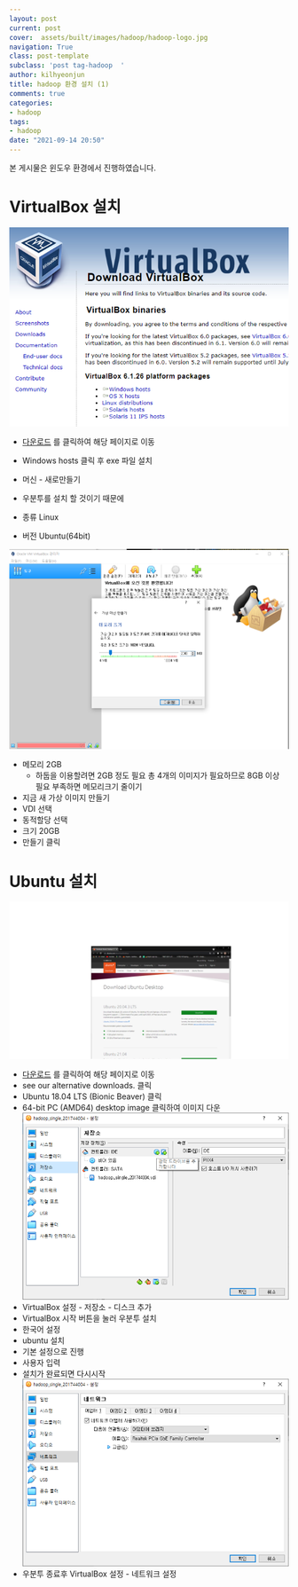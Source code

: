 ```yaml
---
layout: post
current: post
cover:  assets/built/images/hadoop/hadoop-logo.jpg
navigation: True
class: post-template
subclass: 'post tag-hadoop  '
author: kilhyeonjun
title: hadoop 환경 설치 (1)
comments: true
categories:
- hadoop
tags:
- hadoop
date: "2021-09-14 20:50"
---
```

본 게시물은 윈도우 환경에서 진행하였습니다.

# VirtualBox 설치
![img](assets/built/images/hadoop/vbdown.PNG)
- [다운로드](https://www.virtualbox.org/wiki/Downloads) 를 클릭하여 해당 페이지로 이동
- Windows hosts 클릭 후 exe 파일 설치

- 머신 - 새로만들기
- 우분투를 설치 할 것이기 때문에
- 종류 Linux
- 버전 Ubuntu(64bit)

![img](assets/built/images/hadoop/memory.PNG)
- 메모리 2GB
  - 하둡을 이용할려면 2GB 정도 필요
    총 4개의 이미지가 필요하므로 8GB 이상 필요
    부족하면 메모리크기 줄이기
- 지금 새 가상 이미지 만들기
- VDI 선택
- 동적할당 선택
- 크기 20GB
- 만들기 클릭

# Ubuntu 설치
![img](assets/built/images/hadoop/ubuntudown.png)
- [다운로드](https://ubuntu.com/download/desktop) 를 클릭하여 해당 페이지로 이동
- see our alternative downloads. 클릭
- Ubuntu 18.04 LTS (Bionic Beaver) 클릭
- 64-bit PC (AMD64) desktop image 클릭하여 이미지 다운  
![img](assets/built/images/hadoop/disk.png)
- VirtualBox 설정 - 저장소 - 디스크 추가
- VirtualBox 시작 버튼을 눌러 우분투 설치
- 한국어 설정
- ubuntu 설치
- 기본 설정으로 진행
- 사용자 입력
- 설치가 완료되면 다시시작  
![img](assets/built/images/hadoop/net.png)
- 우분투 종료후 VirtualBox 설정 - 네트워크 설정 